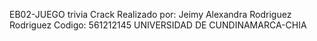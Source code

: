 EB02-JUEGO trivia Crack
Realizado por: Jeimy Alexandra Rodriguez  Rodriguez
Codigo: 561212145
UNIVERSIDAD DE CUNDINAMARCA-CHIA
